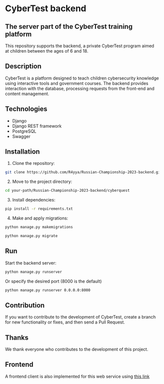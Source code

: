 # CyberTest backend

## The server part of the CyberTest training platform

This repository supports the backend, a private CyberTest program aimed at children between the ages of 6 and 18.

## Description

CyberTest is a platform designed to teach children cybersecurity knowledge using interactive tools and government courses. The backend provides interaction with the database, processing requests from the front-end and content management.

## Technologies

- Django
- Django REST framework
- PostgreSQL
- Swagger

## Installation

1. Clone the repository:

```bash
git clone https://github.com/R4yya/Russian-Championship-2023-backend.git

```

2. Move to the project directory:
```bash
cd your-path/Russian-Championship-2023-backend/cyberquest
```

3. Install dependencies:
```bash
pip install -r requirements.txt

```

4. Make and apply migrations:
```bash
python manage.py makemigrations

python manage.py migrate

```

## Run

Start the backend server:
```bash
python manage.py runserver

```

Or specify the desired port (8000 is the default)
```bash
python manage.py runserver 0.0.0.0:8000
```

## Contribution

If you want to contribute to the development of CyberTest, create a branch for new functionality or fixes, and then send a Pull Request.

## Thanks

We thank everyone who contributes to the development of this project.

## Frontend
A frontend client is also implemented for this web service using [this link](https://github.com/Slaik1/Russian-Championship-2023)
